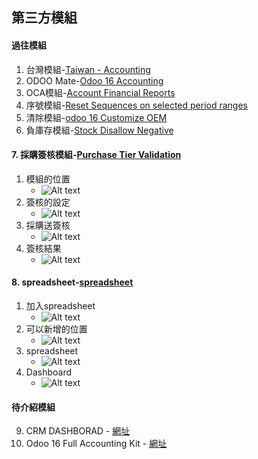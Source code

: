 ## 第三方模組
#### 過往模組
1. 台灣模組-[Taiwan - Accounting](https://apps.odoo.com/apps/modules/14.0/l10n_tw/)
2. ODOO Mate-[Odoo 16 Accounting](https://apps.odoo.com/apps/modules/16.0/om_account_accountant/)
3. OCA模組-[Account Financial Reports](https://apps.odoo.com/apps/modules/16.0/account_financial_report/)
4. 序號模組-[Reset Sequences on selected period ranges](https://apps.odoo.com/apps/modules/16.0/sequence_reset_period/)
5. 清除模組-[odoo 16 Customize OEM](https://apps.odoo.com/apps/modules/16.0/app_odoo_customize/)
6. 負庫存模組-[Stock Disallow Negative](https://apps.odoo.com/apps/modules/16.0/stock_no_negative/)


#### 7. 採購簽核模組-[Purchase Tier Validation](https://apps.odoo.com/apps/modules/16.0/purchase_tier_validation/)
1. 模組的位置
   + ![Alt text](https://github.com/ksharry/odoo-repository/blob/main/pic/E1111.png?raw=true)
2. 簽核的設定
   + ![Alt text](https://github.com/ksharry/odoo-repository/blob/main/pic/E1112.png?raw=true)
3. 採購送簽核
   + ![Alt text](https://github.com/ksharry/odoo-repository/blob/main/pic/E1113.png?raw=true)
4. 簽核結果
   + ![Alt text](https://github.com/ksharry/odoo-repository/blob/main/pic/E1114.png?raw=true)

#### 8. spreadsheet-[spreadsheet](https://github.com/OCA/spreadsheet)
1. 加入spreadsheet
   + ![Alt text](https://github.com/ksharry/odoo-repository/blob/main/pic/E1115.png?raw=true)
2. 可以新增的位置
   + ![Alt text](https://github.com/ksharry/odoo-repository/blob/main/pic/E1116.png?raw=true)
3. spreadsheet
   + ![Alt text](https://github.com/ksharry/odoo-repository/blob/main/pic/E1117.png?raw=true)
4. Dashboard
   + ![Alt text](https://github.com/ksharry/odoo-repository/blob/main/pic/E1118.png?raw=true)


#### 待介紹模組
9. CRM DASHBORAD - [網址](https://apps.odoo.com/apps/modules/16.0/crm_dashboard/)
10. Odoo 16 Full Accounting Kit - [網址](https://apps.odoo.com/apps/modules/16.0/base_accounting_kit/)
